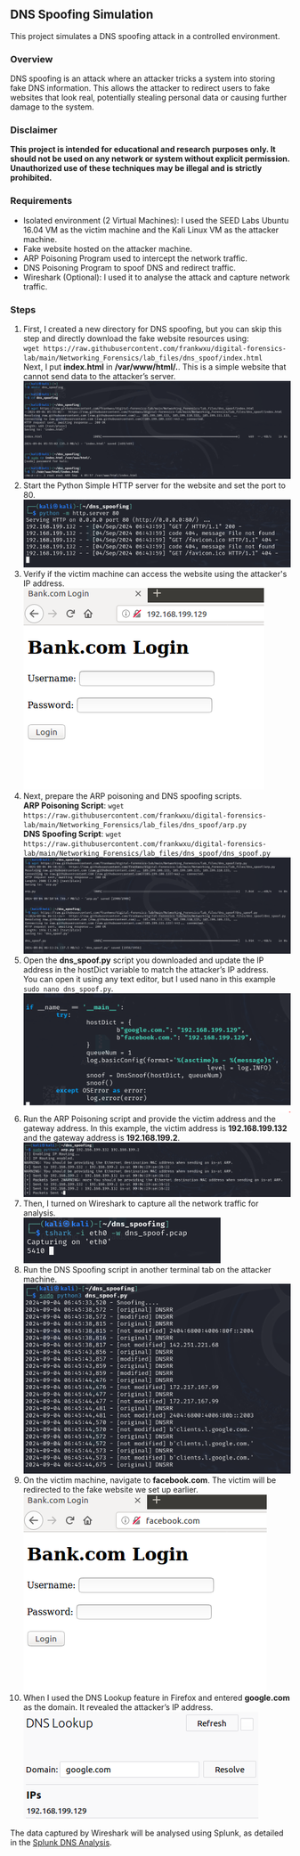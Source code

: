 ## DNS Spoofing Simulation
This project simulates a DNS spoofing attack in a controlled environment.  

### Overview
DNS spoofing is an attack where an attacker tricks a system into storing fake DNS information. This allows the attacker to redirect users to fake websites that look real, potentially stealing personal data or causing further damage to the system.  

### Disclaimer
**This project is intended for educational and research purposes only. It should not be used on any network or system without explicit permission. Unauthorized use of these techniques may be illegal and is strictly prohibited.**  

### Requirements
- Isolated environment (2 Virtual Machines): I used the SEED Labs Ubuntu 16.04 VM as the victim machine and the Kali Linux VM as the attacker machine.
- Fake website hosted on the attacker machine.  
- ARP Poisoning Program used to intercept the network traffic.
- DNS Poisoning Program to spoof DNS and redirect traffic.
- Wireshark (Optional): I used it to analyse the attack and capture network traffic.

### Steps
1. First, I created a new directory for DNS spoofing, but you can skip this step and directly download the fake website resources using:  
   `wget https://raw.githubusercontent.com/frankwxu/digital-forensics-lab/main/Networking_Forensics/lab_files/dns_spoof/index.html`  
   Next, I put **index.html** in **/var/www/html/.**. This is a simple website that cannot send data to the attacker’s server.  
   ![Fake Website Setup](images/fake-setup.png)  
2. Start the Python Simple HTTP server for the website and set the port to 80.  
   ![Run Server](images/run-server.png)
3. Verify if the victim machine can access the website using the attacker's IP address.  
   ![Fake Website](images/fake-web.png)
4. Next, prepare the ARP poisoning and DNS spoofing scripts.  
   **ARP Poisoning Script**: `wget https://raw.githubusercontent.com/frankwxu/digital-forensics-lab/main/Networking_Forensics/lab_files/dns_spoof/arp.py`  
   **DNS Spoofing Script**: `wget https://raw.githubusercontent.com/frankwxu/digital-forensics-lab/main/Networking_Forensics/lab_files/dns_spoof/dns_spoof.py`  
   ![Prepare ARP Poisoning and DNS Spoofing Scripts](images/scripts.png)  
5. Open the **dns_spoof.py** script you downloaded and update the IP address in the hostDict variable to match the attacker’s IP address.  
   You can open it using any text editor, but I used nano in this example `sudo nano dns_spoof.py`.  
   ![Change IP Address](images/change-ip.png)
6. Run the ARP Poisoning script and provide the victim address and the gateway address. In this example, the victim address is **192.168.199.132** and the gateway address is **192.168.199.2**.  
   ![ARP Poisoning](images/arp.png)
7. Then, I turned on Wireshark to capture all the network traffic for analysis.  
   ![Wireshark](images/wireshark.png)  
8. Run the DNS Spoofing script in another terminal tab on the attacker machine.  
   ![DNS Spoofing](images/dns-spoof.png)  
9. On the victim machine, navigate to **facebook.com**. The victim will be redirected to the fake website we set up earlier.  
   ![Accessing Fake Website](images/access-fake-web.png)  
10. When I used the DNS Lookup feature in Firefox and entered **google.com** as the domain. It revealed the attacker’s IP address.  
   ![DNS Lookup](images/dns-lookup.png)  

The data captured by Wireshark will be analysed using Splunk, as detailed in the <a href="../Home-Cybersecurity-Lab/Splunk
/DNS Spoofing Analysis">Splunk DNS Analysis</a>.  

